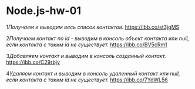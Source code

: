 # Node.js-hw-01

1*Получаем и выводим весь список контактов.* https://ibb.co/st3jgMS

2*Получаем контакт по id - выводим в консоль объект контакта или null, если контакта с таким id не существует.* https://ibb.co/BV5cRm1

3*Добавляем контакт и выводим в консоль созданный контакт.* https://ibb.co/C29rbjy

4*Удаляем контакт и выводим в консоль удаленный контакт или null, если контакта с таким id не существует.* https://ibb.co/7YdWL56
